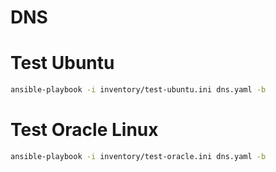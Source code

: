 # DNS

# Test Ubuntu
```bash
ansible-playbook -i inventory/test-ubuntu.ini dns.yaml -b
```

# Test Oracle Linux
```bash
ansible-playbook -i inventory/test-oracle.ini dns.yaml -b
```